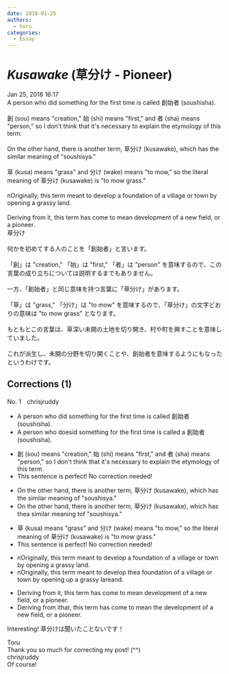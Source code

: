 ```yaml
---
date: 2018-01-25
authors:
  - toru
categories:
  - Essay
---
```


<h1 id="subject_show"><strong><em>Kusawake</strong></em> (草分け - Pioneer)</h1>
<div class="date">Jan 25, 2018 16:17</div>
<div id="post"><div id="body_show_ori">
A person who did something for the first time is called 創始者 (soushisha).<br/><br/>創 (sou) means "creation," 始 (shi) means "first," and 者 (sha) means "person," so I don't think that it's necessary to explain the etymology of this term.<br/><br/>On the other hand, there is another term, 草分け (kusawake), which has the similar meaning of "soushisya."<br/><br/>草 (kusa) means "grass" and 分け (wake) means "to mow," so the literal meaning of 草分け (kusawake) is "to mow grass."<br/><br/>nOriginally, this term meant to develop a foundation of a village or town by opening a grassy land.<br/><br/>Deriving from it, this term has come to mean development of a new field, or a pioneer.
</div></div>

<!-- more -->

<div id="post_ja"><div id="body_show_mo">
草分け<br/><br/>何かを初めてする人のことを「創始者」と言います。<br/><br/>「創」は "creation," 「始」は "first," 「者」は "person" を意味するので、この言葉の成り立ちについては説明するまでもありません。<br/><br/>一方、「創始者」と同じ意味を持つ言葉に「草分け」があります。<br/><br/>「草」は "grass," 「分け」は "to mow" を意味するので、「草分け」の文字どおりの意味は "to mow grass" となります。<br/><br/>もともとこの言葉は、草深い未開の土地を切り開き、村や町を興すことを意味していました。<br/><br/>これが派生し、未開の分野を切り開くことや、創始者を意味するようにもなったというわけです。
</div></div>

## Corrections (1)
<div id="block"><div class="first_name"> No. 1　<span class="just_name">chrisjruddy</span></div><div id="block2">
<ul class="correction_field">
<li class="incorrect">A person who did something for the first time is called 創始者 (soushisha).</li>
<li class="corrected correct">
A person who d<span class="f_red">oes</span><span class="f_gray"><span class="sline">id</span></span> something for the first time is called <span class="f_red">a </span>創始者 (soushisha).
</li>
</ul>
<ul class="correction_field">
<li class="incorrect">創 (sou) means "creation," 始 (shi) means "first," and 者 (sha) means "person," so I don't think that it's necessary to explain the etymology of this term.</li>
<li class="corrected perfect">This sentence is perfect! No correction needed!</li>
</ul>
<ul class="correction_field">
<li class="incorrect">On the other hand, there is another term, 草分け (kusawake), which has the similar meaning of "soushisya."</li>
<li class="corrected correct">
On the other hand, there is another term, 草分け (kusawake), which has <span class="f_gray"><span class="sline">the</span></span><span class="f_red">a</span> similar meaning <span class="f_red">t</span>o<span class="f_gray"><span class="sline">f</span></span> "soushisya."
</li>
</ul>
<ul class="correction_field">
<li class="incorrect">草 (kusa) means "grass" and 分け (wake) means "to mow," so the literal meaning of 草分け (kusawake) is "to mow grass."</li>
<li class="corrected perfect">This sentence is perfect! No correction needed!</li>
</ul>
<ul class="correction_field">
<li class="incorrect">nOriginally, this term meant to develop a foundation of a village or town by opening a grassy land.</li>
<li class="corrected correct">
<span class="f_gray"><span class="sline">n</span></span>Originally, this term meant to develop <span class="f_red">the</span><span class="f_gray"><span class="sline">a</span></span> foundation of a village or town by opening <span class="f_red">up </span>a grassy <span class="f_gray"><span class="sline">l</span></span>a<span class="f_red">rea</span><span class="f_gray"><span class="sline">nd</span></span>.
</li>
</ul>
<ul class="correction_field">
<li class="incorrect">Deriving from it, this term has come to mean development of a new field, or a pioneer.</li>
<li class="corrected correct">
Deriving from <span class="f_gray"><span class="sline">i</span></span>t<span class="f_red">hat</span>, this term has come to mean <span class="f_red">the </span>development of a new field, or a pioneer.
</li>
</ul>
<p class="comment_small">
 Interesting! 草分けは聞いたことないです！
</p>

</div><div class="name"><span class="just_name">Toru</span><br>
Thank you so much for correcting my post! (^^)
</div>
<div class="name"><span class="just_name">chrisjruddy</span><br>
Of course!
</div>
</div>
